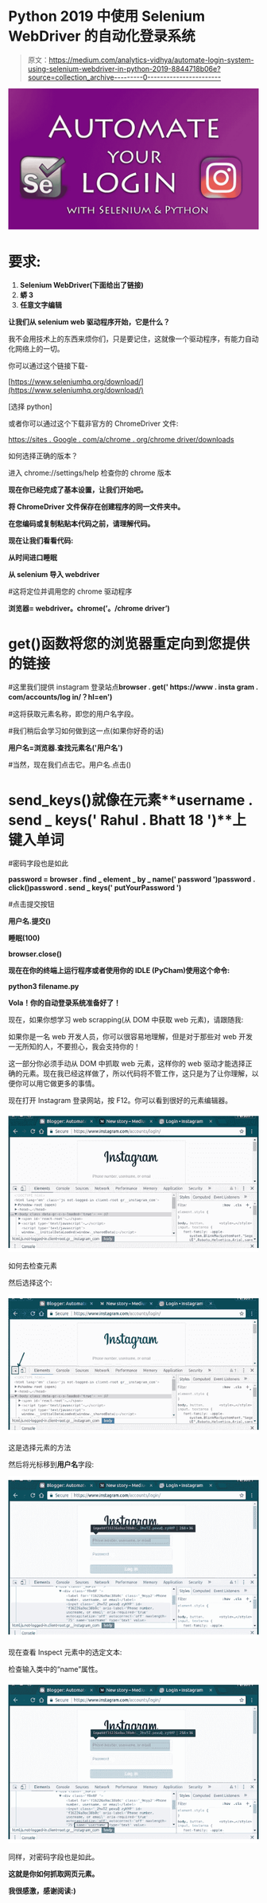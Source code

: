 # Python 2019 中使用 Selenium WebDriver 的自动化登录系统

> 原文：<https://medium.com/analytics-vidhya/automate-login-system-using-selenium-webdriver-in-python-2019-8844718b06e?source=collection_archive---------0----------------------->

![](img/0b6dfb6023c0faa3fdbb20742c805c48.png)

# 要求:

1.  **Selenium WebDriver(下面给出了链接)**
2.  **蟒 3**
3.  **任意文字编辑**

**让我们从 selenium web 驱动程序开始，它是什么？**

我不会用技术上的东西来烦你们，只是要记住，这就像一个驱动程序，有能力自动化网络上的一切。

你可以通过这个链接下载-

[https://www.seleniumhq.org/download/](https://www.seleniumhq.org/download/)

[选择 python]

或者你可以通过这个下载非官方的 ChromeDriver 文件:

[https://sites . Google . com/a/chrome . org/chrome driver/downloads](https://sites.google.com/a/chromium.org/chromedriver/downloads)

如何选择正确的版本？

进入 chrome://settings/help 检查你的 chrome 版本

**现在你已经完成了基本设置，让我们开始吧。**

**将 ChromeDriver 文件保存在创建程序的同一文件夹中。**

**在您编码或复制粘贴本代码之前，请理解代码。**

**现在让我们看看代码:**

**从时间进口睡眠**

**从 selenium 导入 webdriver**

#这将定位并调用您的 chrome 驱动程序

**浏览器= webdriver。chrome(’。/chrome driver’)**

# get()函数将您的浏览器重定向到您提供的链接

#这里我们提供 instagram 登录站点**browser . get(' https://www . insta gram . com/accounts/log in/？hl=en')**

#这将获取元素名称，即您的用户名字段。

#我们稍后会学习如何做到这一点(如果你好奇的话)

**用户名=浏览器.查找元素名('用户名')**

#当然，现在我们点击它。用户名.点击()

# send_keys()就像在元素**username . send _ keys(' Rahul . Bhatt 18 ')**上键入单词

#密码字段也是如此

**password = browser . find _ element _ by _ name(' password ')password . click()password . send _ keys(' putYourPassword ')**

#点击提交按钮

**用户名.提交()**

**睡眠(100)**

**browser.close()**

**现在在你的终端上运行程序或者使用你的 IDLE (PyCham)使用这个命令:**

**python3 filename.py**

**Vola！你的自动登录系统准备好了！**

现在，如果你想学习 web scrapping(从 DOM 中获取 web 元素)，请跟随我:

如果你是一名 web 开发人员，你可以很容易地理解，但是对于那些对 web 开发一无所知的人，不要担心，我会支持你的！

这一部分你必须手动从 DOM 中抓取 web 元素，这样你的 web 驱动才能选择正确的元素。现在我已经这样做了，所以代码将不管工作，这只是为了让你理解，以便你可以用它做更多的事情。

现在打开 Instagram 登录网站，按 F12。你可以看到很好的元素编辑器。

![](img/9c8465c85cf22cdcf3b15c299cf1b3fa.png)

如何去检查元素

然后选择这个:

![](img/831b6e072557e00d402794c81f71e8e8.png)

这是选择元素的方法

然后将光标移到**用户名**字段:

![](img/557a8698294d85fa89d48a644a901cd2.png)

现在查看 Inspect 元素中的选定文本:

检查输入类中的“name”属性。

![](img/3ff2ea4ab02ddc64d6ab3beebc4cddb9.png)

同样，对密码字段也是如此。

**这就是你如何抓取网页元素。**

**我很感激，感谢阅读:)**